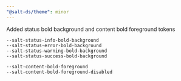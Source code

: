 ```yaml
---
"@salt-ds/theme": minor
---
```


Added status bold background and content bold foreground tokens

```
--salt-status-info-bold-background
--salt-status-error-bold-background
--salt-status-warning-bold-background
--salt-status-success-bold-background

--salt-content-bold-foreground
--salt-content-bold-foreground-disabled
```
